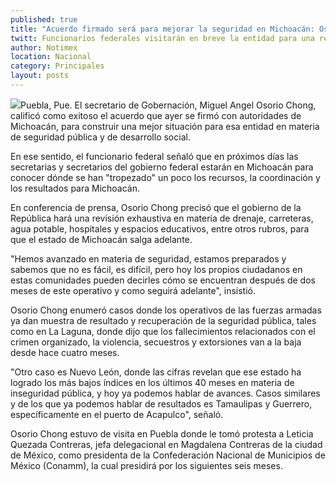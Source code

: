 ```yaml
---
published: true
title: "Acuerdo firmado será para mejorar la seguridad en Michoacán: Osorio"
twitt: Funcionarios federales visitarán en breve la entidad para una revisión “exhaustiva” de programas sociales.
author: Notimex
location: Nacional
category: Principales
layout: posts
---
```


![](http://i.imgur.com/0QMmWQtm.jpg)Puebla, Pue. El secretario de Gobernación, Miguel Angel Osorio Chong, calificó como exitoso el acuerdo que ayer se firmó con autoridades de Michoacán, para construir una mejor situación para esa entidad en materia de seguridad pública y de desarrollo social.

En ese sentido, el funcionario federal señaló que en próximos días las secretarias y secretarios del gobierno federal estarán en Michoacán para conocer dónde se han "tropezado" un poco los recursos, la coordinación y los resultados para Michoacán.

En conferencia de prensa, Osorio Chong precisó que el gobierno de la República hará una revisión exhaustiva en materia de drenaje, carreteras, agua potable, hospitales y espacios educativos, entre otros rubros, para que el estado de Michoacán salga adelante.

"Hemos avanzado en materia de seguridad, estamos preparados y sabemos que no es fácil, es difícil, pero hoy los propios ciudadanos en estas comunidades pueden decirles cómo se encuentran después de dos meses de este operativo y como seguirá adelante", insistió.

Osorio Chong enumeró casos donde los operativos de las fuerzas armadas ya dan muestra de resultado y recuperación de la seguridad pública, tales como en La Laguna, donde dijo que los fallecimientos relacionados con el crimen organizado, la violencia, secuestros y extorsiones van a la baja desde hace cuatro meses.

"Otro caso es Nuevo León, donde las cifras revelan que ese estado ha logrado los más bajos índices en los últimos 40 meses en materia de inseguridad pública, y hoy ya podemos hablar de avances. Casos similares y de los que ya podemos hablar de resultados es Tamaulipas y Guerrero, específicamente en el puerto de Acapulco", señaló.

Osorio Chong estuvo de visita en Puebla donde le tomó protesta a Leticia Quezada Contreras, jefa delegacional en Magdalena Contreras de la ciudad de México, como presidenta de la Confederación Nacional de Municipios de México (Conamm), la cual presidirá por los siguientes seis meses.
